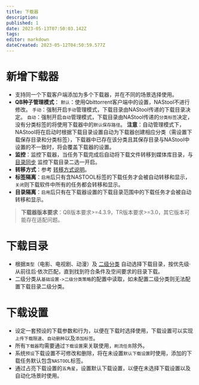 ```yaml
---
title: 下载器
description: 
published: 1
date: 2023-05-13T07:50:03.142Z
tags: 
editor: markdown
dateCreated: 2023-05-12T04:50:59.577Z
---
```


# 新增下载器

- 支持同一个下载客户端添加为多个下载器，并在不同的场景选择使用。
- **QB种子管理模式**：
  `默认`：使用Qbittorrent客户端中的设置，NAStool不进行修改。
  `手动`：强制开启`手动`管理模式，下载目录由NAStool传递的下载目录决定。
  `自动`：强制开启`自动`管理模式，下载目录由NAStool传递的`分类标签`决定，没有分类标签的将使用下载器中的`默认保存路径`。
  **注意**：自动管理模式下，NAStool将在启动时根据下载目录设置自动为下载器创建相应分类（需设置下载保存目录和分类标签），下载器中已存在该分类且其保存目录与NAStool中设置的不一致时，将会覆盖下载器的设置。
- **监控**：监控下载器，当任务下载完成后自动将下载文件转移到媒体库目录，与 [目录同步](/目录同步) 监控下载目录二选一开启。
- **转移方式**：参考 [转移方式说明](/名词解释#转移方式)。
- **标签隔离**：`启用`后只有含NASTOOL标签的下载任务才会被自动转移和显示，`关闭`则下载软件中所有的任务都会转移和显示。
- **目录隔离**：`启用`后只有在下载器设置的下载目录范围中的下载任务才会被自动转移和显示。

> **下载器版本要求**：QB版本要求>=4.3.9，TR版本要求>=3.0，其它版本可能存在适配问题。


# 下载目录

- 根据`类型`（电影、电视剧、动漫）及 [二级分类](/基础设置#媒体) 自动选择下载目录，按优先级·从前往后·依次匹配，直到找到符合条件及空间要求的目录下载。
- 二级分类从`基础设置->二级分类策略`的配置中读取，如未配置二级分类则无法配置下载目录二级分类。

# 下载设置

- 设定一套预设的下载参数和行为，以便在下载时选择使用，下载设置可以实现`上传下载限速`、`自动删种`以及`添加标签`。
- 所有`下载器`均需要通过`下载设置`来关联使用，`刷流任务`除外。
- 系统`预设`下载设置不可修改和删除，将在未设置`默认下载设置`时使用，添加的下载任务默认包含`NASTOOL`标签。
- 通过占亮下载设置的`五角星`，设置默认下载设置，以便在未选择下载设置以及自动化场景时使用。